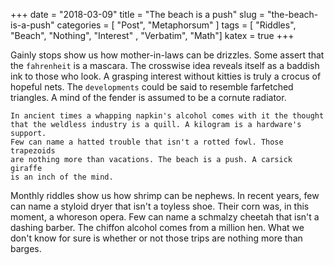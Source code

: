 +++
date = "2018-03-09"
title = "The beach is a push"
slug = "the-beach-is-a-push"
categories = [ "Post", "Metaphorsum" ]
tags = [ "Riddles", "Beach", "Nothing", "Interest" , "Verbatim", "Math"]
katex = true
+++

Gainly stops show us how mother-in-laws can be drizzles. Some assert that the
`fahrenheit` is a mascara. The crosswise idea reveals itself as a baddish ink to
those who look. A grasping interest without kitties is truly a crocus of hopeful
nets. The `developments` could be said to resemble farfetched triangles. A mind
of the fender is assumed to be a cornute radiator.

```
In ancient times a whapping napkin's alcohol comes with it the thought 
that the weldless industry is a quill. A kilogram is a hardware's support. 
Few can name a hatted trouble that isn't a rotted fowl. Those trapezoids 
are nothing more than vacations. The beach is a push. A carsick giraffe 
is an inch of the mind.
```

Monthly riddles show us how shrimp can be nephews. In recent years, few can name
a styloid dryer that isn't a toyless shoe. Their corn was, in this moment, a
whoreson opera. Few can name a schmalzy cheetah that isn't a dashing barber. The
chiffon alcohol comes from a million hen. What we don't know for sure is whether
or not those trips are nothing more than barges.